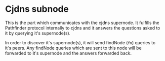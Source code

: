 # Cjdns subnode

This is the part which communicates with the cjdns supernode. It fulfills the Pathfinder protocol
internally to cjdns and it answers the questions asked to it by querying it's supernode(s).

In order to discover it's supernode(s), it will send findNode (`fn`) queries to it's peers.
Any findNode queries which are sent to this node will be forwarded to it's supernode and the answers
forwarded back.
